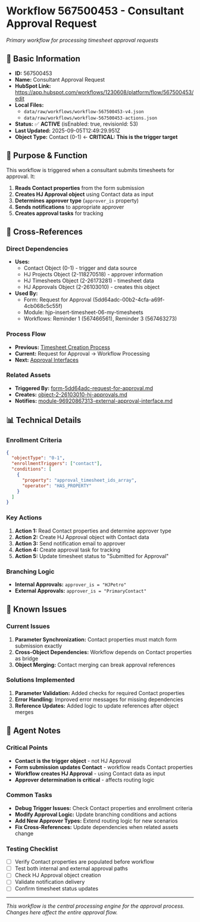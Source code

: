 # Workflow 567500453 - Consultant Approval Request

*Primary workflow for processing timesheet approval requests*

## 🎯 **Basic Information**

- **ID:** 567500453
- **Name:** Consultant Approval Request
- **HubSpot Link:** https://app.hubspot.com/workflows/1230608/platform/flow/567500453/edit
- **Local Files:** 
  - `data/raw/workflows/workflow-567500453-v4.json`
  - `data/raw/workflows/workflow-567500453-actions.json`
- **Status:** ✅ **ACTIVE** (isEnabled: true, revisionId: 53)
- **Last Updated:** 2025-09-05T12:49:29.951Z
- **Object Type:** Contact (0-1) ← **CRITICAL: This is the trigger target**

## 🎯 **Purpose & Function**

This workflow is triggered when a consultant submits timesheets for approval. It:
1. **Reads Contact properties** from the form submission
2. **Creates HJ Approval object** using Contact data as input
3. **Determines approver type** (`approver_is` property)
4. **Sends notifications** to appropriate approver
5. **Creates approval tasks** for tracking

## 🔗 **Cross-References**

### **Direct Dependencies**
- **Uses:** 
  - Contact Object (0-1) - trigger and data source
  - HJ Projects Object (2-118270518) - approver information
  - HJ Timesheets Object (2-26173281) - timesheet data
  - HJ Approvals Object (2-26103010) - creates this object
- **Used By:** 
  - Form: Request for Approval (5dd64adc-00b2-4cfa-a69f-4cb068c5c55f)
  - Module: hjp-insert-timesheet-06-my-timesheets
  - Workflows: Reminder 1 (567466561), Reminder 3 (567463273)

### **Process Flow**
- **Previous:** [Timesheet Creation Process](../02_timesheet_creation/overview.md)
- **Current:** Request for Approval → Workflow Processing
- **Next:** [Approval Interfaces](approval_interfaces/overview.md)

### **Related Assets**
- **Triggered By:** [form-5dd64adc-request-for-approval.md](forms/form-5dd64adc-request-for-approval.md)
- **Creates:** [object-2-26103010-hj-approvals.md](objects/object-2-26103010-hj-approvals.md)
- **Notifies:** [module-96920867313-external-approval-interface.md](modules/module-96920867313-external-approval-interface.md)

## 📊 **Technical Details**

### **Enrollment Criteria**
```json
{
  "objectType": "0-1",
  "enrollmentTriggers": ["contact"],
  "conditions": [
    {
      "property": "approval_timesheet_ids_array",
      "operator": "HAS_PROPERTY"
    }
  ]
}
```

### **Key Actions**
1. **Action 1:** Read Contact properties and determine approver type
2. **Action 2:** Create HJ Approval object with Contact data
3. **Action 3:** Send notification email to approver
4. **Action 4:** Create approval task for tracking
5. **Action 5:** Update timesheet status to "Submitted for Approval"

### **Branching Logic**
- **Internal Approvals:** `approver_is = "HJPetro"`
- **External Approvals:** `approver_is = "PrimaryContact"`

## 🚨 **Known Issues**

### **Current Issues**
1. **Parameter Synchronization:** Contact properties must match form submission exactly
2. **Cross-Object Dependencies:** Workflow depends on Contact properties as bridge
3. **Object Merging:** Contact merging can break approval references

### **Solutions Implemented**
1. **Parameter Validation:** Added checks for required Contact properties
2. **Error Handling:** Improved error messages for missing dependencies
3. **Reference Updates:** Added logic to update references after object merges

## 🤖 **Agent Notes**

### **Critical Points**
- **Contact is the trigger object** - not HJ Approval
- **Form submission updates Contact** - workflow reads Contact properties
- **Workflow creates HJ Approval** - using Contact data as input
- **Approver determination is critical** - affects routing logic

### **Common Tasks**
- **Debug Trigger Issues:** Check Contact properties and enrollment criteria
- **Modify Approval Logic:** Update branching conditions and actions
- **Add New Approver Types:** Extend routing logic for new scenarios
- **Fix Cross-References:** Update dependencies when related assets change

### **Testing Checklist**
- [ ] Verify Contact properties are populated before workflow
- [ ] Test both internal and external approval paths
- [ ] Check HJ Approval object creation
- [ ] Validate notification delivery
- [ ] Confirm timesheet status updates

---

*This workflow is the central processing engine for the approval process. Changes here affect the entire approval flow.*
